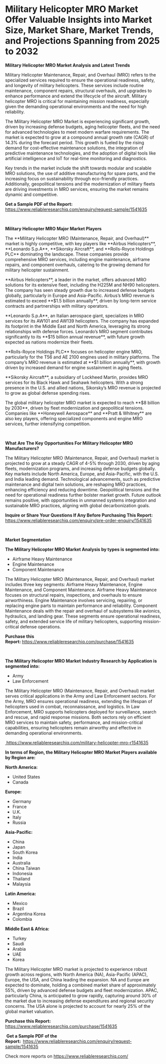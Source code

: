 <p><h1>Military Helicopter MRO Market Offer Valuable Insights into Market Size, Market Share, Market Trends, and Projections Spanning from 2025 to 2032</h1></p><p><strong>Military Helicopter MRO Market Analysis and Latest Trends</strong></p>
<p><p>Military Helicopter Maintenance, Repair, and Overhaul (MRO) refers to the specialized services required to ensure the operational readiness, safety, and longevity of military helicopters. These services include routine maintenance, component repairs, structural overhauls, and upgrades to enhance performance and extend the lifecycle of the aircraft. Military helicopter MRO is critical for maintaining mission readiness, especially given the demanding operational environments and the need for high reliability.</p><p>The Military Helicopter MRO Market is experiencing significant growth, driven by increasing defense budgets, aging helicopter fleets, and the need for advanced technologies to meet modern warfare requirements. The market is expected to grow at a compound annual growth rate (CAGR) of 14.3% during the forecast period. This growth is fueled by the rising demand for cost-effective maintenance solutions, the integration of predictive maintenance technologies, and the adoption of digital tools like artificial intelligence and IoT for real-time monitoring and diagnostics.</p><p>Key trends in the market include the shift towards modular and scalable MRO solutions, the use of additive manufacturing for spare parts, and the increasing focus on sustainability through eco-friendly practices. Additionally, geopolitical tensions and the modernization of military fleets are driving investments in MRO services, ensuring the market remains dynamic and competitive.</p></p>
<p><strong>Get a Sample PDF of the Report:&nbsp;</strong> <a href="https://www.reliableresearchiq.com/enquiry/request-sample/1541635?utm_campaign=1170&utm_medium=2&utm_source=Github&utm_content=ia&utm_term=22012025&utm_id=military-helicopter-mro">https://www.reliableresearchiq.com/enquiry/request-sample/1541635</a></p>
<p>&nbsp;</p>
<p><strong>Military Helicopter MRO Major Market Players</strong></p>
<p><p>The **Military Helicopter MRO (Maintenance, Repair, and Overhaul)** market is highly competitive, with key players like **Airbus Helicopters**, **Leonardo S.p.A**, **Sikorsky Aircraft**, and **Rolls-Royce Holdings PLC** dominating the landscape. These companies provide comprehensive MRO services, including engine maintenance, airframe repairs, and component overhauls, catering to the growing demand for military helicopter sustainment.</p><p>**Airbus Helicopters**, a leader in the market, offers advanced MRO solutions for its extensive fleet, including the H225M and NH90 helicopters. The company has seen steady growth due to increased defense budgets globally, particularly in Europe and Asia-Pacific. Airbus’s MRO revenue is estimated to exceed **$1.5 billion annually**, driven by long-term service contracts and partnerships with military operators.</p><p>**Leonardo S.p.A**, an Italian aerospace giant, specializes in MRO services for its AW101 and AW139 helicopters. The company has expanded its footprint in the Middle East and North America, leveraging its strong relationships with defense forces. Leonardo’s MRO segment contributes significantly to its **$15 billion annual revenue**, with future growth expected as nations modernize their fleets.</p><p>**Rolls-Royce Holdings PLC** focuses on helicopter engine MRO, particularly for the T56 and AE 2100 engines used in military platforms. The company’s MRO revenue is estimated at **$1 billion annually**, with growth driven by increased demand for engine sustainment in aging fleets.</p><p>**Sikorsky Aircraft**, a subsidiary of Lockheed Martin, provides MRO services for its Black Hawk and Seahawk helicopters. With a strong presence in the U.S. and allied nations, Sikorsky’s MRO revenue is projected to grow as global defense spending rises.</p><p>The global military helicopter MRO market is expected to reach **$8 billion by 2030**, driven by fleet modernization and geopolitical tensions. Companies like **Honeywell Aerospace** and **Pratt & Whitney** are also key players, offering specialized components and engine MRO services, further intensifying competition.</p></p>
<p>&nbsp;</p>
<p><strong>What Are The Key Opportunities For Military Helicopter MRO Manufacturers?</strong></p>
<p><p>The Military Helicopter MRO (Maintenance, Repair, and Overhaul) market is projected to grow at a steady CAGR of 4-5% through 2030, driven by aging fleets, modernization programs, and increasing defense budgets globally. Key markets include North America, Europe, and Asia-Pacific, with the U.S. and India leading demand. Technological advancements, such as predictive maintenance and digital twin solutions, are reshaping MRO practices, enhancing efficiency and reducing downtime. Geopolitical tensions and the need for operational readiness further bolster market growth. Future outlook remains positive, with opportunities in unmanned systems integration and sustainable MRO practices, aligning with global decarbonization goals.</p></p>
<p><strong>Inquire or Share Your Questions If Any Before Purchasing This Report:</strong> <a href="https://www.reliableresearchiq.com/enquiry/pre-order-enquiry/1541635?utm_campaign=1170&utm_medium=2&utm_source=Github&utm_content=ia&utm_term=22012025&utm_id=military-helicopter-mro">https://www.reliableresearchiq.com/enquiry/pre-order-enquiry/1541635</a></p>
<p>&nbsp;</p>
<p><strong>Market Segmentation</strong></p>
<p><strong>The Military Helicopter MRO Market Analysis by types is segmented into:</strong></p>
<p><ul><li>Airframe Heavy Maintenance</li><li>Engine Maintenance</li><li>Component Maintenance</li></ul></p>
<p><p>The Military Helicopter MRO (Maintenance, Repair, and Overhaul) market includes three key segments: Airframe Heavy Maintenance, Engine Maintenance, and Component Maintenance. Airframe Heavy Maintenance focuses on structural repairs, inspections, and overhauls to ensure airworthiness. Engine Maintenance involves servicing, repairing, or replacing engine parts to maintain performance and reliability. Component Maintenance deals with the repair and overhaul of subsystems like avionics, hydraulics, and landing gear. These segments ensure operational readiness, safety, and extended service life of military helicopters, supporting mission-critical defense operations.</p></p>
<p><strong>Purchase this Report:&nbsp;</strong><a href="https://www.reliableresearchiq.com/purchase/1541635?utm_campaign=1170&utm_medium=2&utm_source=Github&utm_content=ia&utm_term=22012025&utm_id=military-helicopter-mro">https://www.reliableresearchiq.com/purchase/1541635</a></p>
<p>&nbsp;</p>
<p><strong>The Military Helicopter MRO Market Industry Research by Application is segmented into:</strong></p>
<p><ul><li>Army</li><li>Law Enforcement</li></ul></p>
<p><p>The Military Helicopter MRO (Maintenance, Repair, and Overhaul) market serves critical applications in the Army and Law Enforcement sectors. For the Army, MRO ensures operational readiness, extending the lifespan of helicopters used in combat, reconnaissance, and logistics. In Law Enforcement, MRO supports helicopters deployed for surveillance, search and rescue, and rapid response missions. Both sectors rely on efficient MRO services to maintain safety, performance, and mission-critical capabilities, ensuring helicopters remain airworthy and effective in demanding operational environments.</p></p>
<p><a href="https://www.reliableresearchiq.com/military-helicopter-mro-r1541635?utm_campaign=1170&utm_medium=2&utm_source=Github&utm_content=ia&utm_term=22012025&utm_id=military-helicopter-mro">&nbsp;https://www.reliableresearchiq.com/military-helicopter-mro-r1541635</a></p>
<p><strong>In terms of Region, the Military Helicopter MRO Market Players available by Region are:</strong></p>
<p>
    <p> <strong> North America: </strong>
        <ul>
            <li>United States</li>
            <li>Canada</li>
        </ul>
        </p> 
    <p> <strong> Europe: </strong>
        <ul>
            <li>Germany</li>
            <li>France</li>
            <li>U.K.</li>
            <li>Italy</li>
            <li>Russia</li>
        </ul>
        </p> 
    <p> <strong> Asia-Pacific: </strong>
        <ul>
            <li>China</li>
            <li>Japan</li>
            <li>South Korea</li>
            <li>India</li>
            <li>Australia</li>
            <li>China Taiwan</li>
            <li>Indonesia</li>
            <li>Thailand</li>
            <li>Malaysia</li>
        </ul>
        </p> 
    <p> <strong> Latin America: </strong>
        <ul>
            <li>Mexico</li>
            <li>Brazil</li>
            <li>Argentina Korea</li>
            <li>Colombia</li>
        </ul>
        </p> 
    <p> <strong> Middle East & Africa: </strong>
        <ul>
            <li>Turkey</li>
            <li>Saudi</li>
            <li>Arabia</li>
            <li>UAE</li>
            <li>Korea</li>
        </ul>
    </p>
    </p>
<p><p>The Military Helicopter MRO market is projected to experience robust growth across regions, with North America (NA), Asia-Pacific (APAC), Europe, the USA, and China leading the expansion. NA and Europe are expected to dominate, holding a combined market share of approximately 55%, driven by advanced defense budgets and fleet modernization. APAC, particularly China, is anticipated to grow rapidly, capturing around 30% of the market due to increasing defense expenditures and regional security concerns. The USA alone is projected to account for nearly 25% of the global market valuation.</p></p>
<p><strong>Purchase this Report: </strong><a href="https://www.reliableresearchiq.com/purchase/1541635?utm_campaign=1170&utm_medium=2&utm_source=Github&utm_content=ia&utm_term=22012025&utm_id=military-helicopter-mro">https://www.reliableresearchiq.com/purchase/1541635</a></p>
<p>&nbsp;<strong>Get a Sample PDF of the Report:&nbsp;&nbsp;</strong><a href="https://www.reliableresearchiq.com/enquiry/request-sample/1541635?utm_campaign=1170&utm_medium=2&utm_source=Github&utm_content=ia&utm_term=22012025&utm_id=military-helicopter-mro">https://www.reliableresearchiq.com/enquiry/request-sample/1541635</a></p>
<p><strong></strong></p>
<p>Check more reports on <a href="https://www.reliableresearchiq.com/?utm_campaign=1170&utm_medium=2&utm_source=Github&utm_content=ia&utm_term=22012025&utm_id=military-helicopter-mro">https://www.reliableresearchiq.com/</a></p>